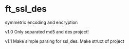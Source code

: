 # ft_ssl_des
symmetric encoding and encryption

v1.0
Only separated md5 and des project!

v1.1
Make simple parsing for ssl_des. Make struct of project
